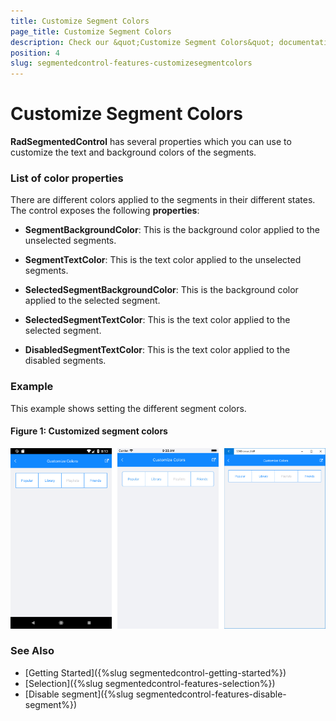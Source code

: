 ```yaml
---
title: Customize Segment Colors
page_title: Customize Segment Colors
description: Check our &quot;Customize Segment Colors&quot; documentation article for Telerik SegmentedControl for Xamarin control.
position: 4
slug: segmentedcontrol-features-customizesegmentcolors
---
```


# Customize Segment Colors

**RadSegmentedControl** has several properties which you can use to customize the text and background colors of the segments.

### List of color properties

There are different colors applied to the segments in their different states. The control exposes the following **properties**:

- **SegmentBackgroundColor**: This is the background color applied to the unselected segments.
- **SegmentTextColor**: This is the text color applied to the unselected segments.

- **SelectedSegmentBackgroundColor**: This is the background color applied to the selected segment.
- **SelectedSegmentTextColor**: This is the text color applied to the selected segment.

- **DisabledSegmentTextColor**: This is the text color applied to the disabled segments.

### Example

This example shows setting the different segment colors.

<snippet id='segmentcontrol-features-customizecolors-xaml'/>
<snippet id='segmentcontrol-features-customizecolors-csharp'/>

#### Figure 1: Customized segment colors
 
![SegmentedControl colors customization](images/segmentcontrol-features-customizecolors-0.png) 

### See Also

- [Getting Started]({%slug segmentedcontrol-getting-started%})
- [Selection]({%slug segmentedcontrol-features-selection%})
- [Disable segment]({%slug segmentedcontrol-features-disable-segment%})